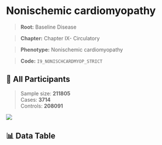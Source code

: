 # Nonischemic cardiomyopathy

> **Root:** Baseline Disease  

> **Chapter:** Chapter IX- Circulatory  

> **Phenotype:** Nonischemic cardiomyopathy  

> **Code:** `I9_NONISCHCARDMYOP_STRICT`

## 🧪 All Participants  
> Sample size: **211805**  
> Cases: **3714**  
> Controls: **208091**
<img src="/Sensitive/Figures/ALL/Incidence/I9_NONISCHCARDMYOP_STRICT.png"/>

## 📊 Data Table
<CsvTableMRF src="/Sensitive/Data/ALL/Incidence/COX_I9_NONISCHCARDMYOP_STRICT.csv"/>

